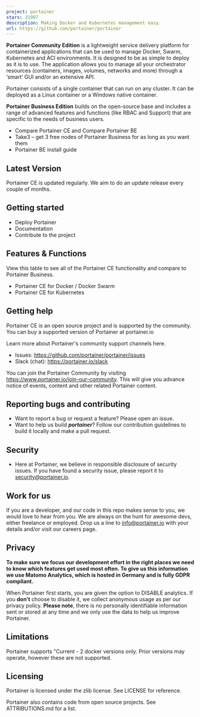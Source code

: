 ```yaml
---
project: portainer
stars: 31997
description: Making Docker and Kubernetes management easy.
url: https://github.com/portainer/portainer
---
```


**Portainer Community Edition** is a lightweight service delivery platform for containerized applications that can be used to manage Docker, Swarm, Kubernetes and ACI environments. It is designed to be as simple to deploy as it is to use. The application allows you to manage all your orchestrator resources (containers, images, volumes, networks and more) through a ‘smart’ GUI and/or an extensive API.

Portainer consists of a single container that can run on any cluster. It can be deployed as a Linux container or a Windows native container.

**Portainer Business Edition** builds on the open-source base and includes a range of advanced features and functions (like RBAC and Support) that are specific to the needs of business users.

-   Compare Portainer CE and Compare Portainer BE
-   Take3 – get 3 free nodes of Portainer Business for as long as you want them
-   Portainer BE install guide

Latest Version
--------------

Portainer CE is updated regularly. We aim to do an update release every couple of months.

Getting started
---------------

-   Deploy Portainer
-   Documentation
-   Contribute to the project

Features & Functions
--------------------

View this table to see all of the Portainer CE functionality and compare to Portainer Business.

-   Portainer CE for Docker / Docker Swarm
-   Portainer CE for Kubernetes

Getting help
------------

Portainer CE is an open source project and is supported by the community. You can buy a supported version of Portainer at portainer.io

Learn more about Portainer's community support channels here.

-   Issues: https://github.com/portainer/portainer/issues
-   Slack (chat): https://portainer.io/slack

You can join the Portainer Community by visiting https://www.portainer.io/join-our-community. This will give you advance notice of events, content and other related Portainer content.

Reporting bugs and contributing
-------------------------------

-   Want to report a bug or request a feature? Please open an issue.
-   Want to help us build **_portainer_**? Follow our contribution guidelines to build it locally and make a pull request.

Security
--------

-   Here at Portainer, we believe in responsible disclosure of security issues. If you have found a security issue, please report it to security@portainer.io.

Work for us
-----------

If you are a developer, and our code in this repo makes sense to you, we would love to hear from you. We are always on the hunt for awesome devs, either freelance or employed. Drop us a line to info@portainer.io with your details and/or visit our careers page.

Privacy
-------

**To make sure we focus our development effort in the right places we need to know which features get used most often. To give us this information we use Matomo Analytics, which is hosted in Germany and is fully GDPR compliant.**

When Portainer first starts, you are given the option to DISABLE analytics. If you **don't** choose to disable it, we collect anonymous usage as per our privacy policy. **Please note**, there is no personally identifiable information sent or stored at any time and we only use the data to help us improve Portainer.

Limitations
-----------

Portainer supports "Current - 2 docker versions only. Prior versions may operate, however these are not supported.

Licensing
---------

Portainer is licensed under the zlib license. See LICENSE for reference.

Portainer also contains code from open source projects. See ATTRIBUTIONS.md for a list.
